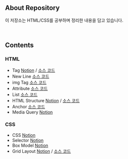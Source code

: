 ## About Repository

이 저장소는 HTML/CSS를 공부하며 정리한 내용을 담고 있습니다.

</br>

## Contents

### HTML

- Tag [Notion](https://devleejb.notion.site/78577726e74e439f85ea2fbd48260a5d) / [소스 코드](HTML/tag.html)
- New Line [소스 코드](HTML/new_line.html)
- img Tag [소스 코드](HTML/img.html)
- Attribute [소스 코드](HTML/attribute.html)
- List [소스 코드](HTML/list.html)
- HTML Structure [Notion](https://devleejb.notion.site/HTML-c012198e101140128875415ebafc6fa4) / [소스 코드](HTML/html_structure.html)
- Anchor [소스 코드](HTML/anchor.html)
- Media Query [Notion](https://devleejb.notion.site/Media-Query-86643e1f0fc646398156e9d5a634d4de)

### CSS

- CSS [Notion](https://devleejb.notion.site/CSS-c3baa3c3c40242a9922b76707939cc4e)
- Selector [Notion](https://devleejb.notion.site/Selector-98c833f03e974bb9a90308cd1c8cb95a)
- Box Model [Notion](https://devleejb.notion.site/Box-Model-8b9718ed9e7f48a19af521ea2b266ef4)
- Grid Layout [Notion](https://devleejb.notion.site/Grid-Layout-72ca3239390f457fa8fa28fb01e9aa06) / [소스 코드](CSS/grid_layout.html)
